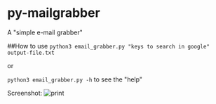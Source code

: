 # py-mailgrabber
A "simple e-mail grabber"


##How to use
`python3 email_grabber.py "keys to search in google" output-file.txt`

 or
 
`python3 email_grabber.py -h` to see the "help"

Screenshot:
![print](https://cloud.githubusercontent.com/assets/6937186/7791635/fd6cb924-0279-11e5-9533-3774bdc267ef.png)
